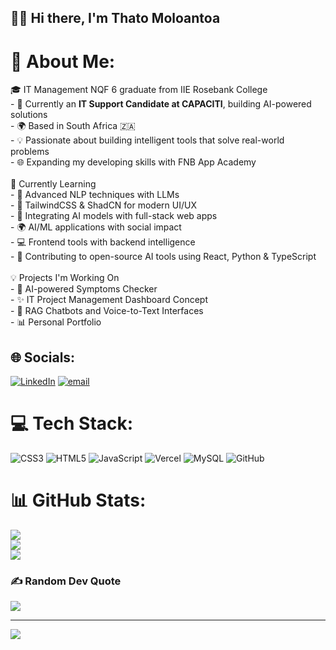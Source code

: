 ## 👨‍💻 Hi there, I'm Thato Moloantoa


# 💫 About Me:
🎓 IT Management NQF 6 graduate from IIE Rosebank College  <br>- 💼 Currently an **IT Support Candidate at CAPACITI**, building AI-powered solutions  <br>- 🌍 Based in South Africa 🇿🇦  <br>- 💡 Passionate about building intelligent tools that solve real-world problems<br>- 🌐 Expanding my developing skills with FNB App Academy<br><br>🌱 Currently Learning<br>- 🧠 Advanced NLP techniques with LLMs  <br>- 🎨 TailwindCSS & ShadCN for modern UI/UX  <br>- 🔗 Integrating AI models with full-stack web apps  <br>- 🌍 AI/ML applications with social impact  <br>- 💻 Frontend tools with backend intelligence  <br>- 🤝 Contributing to open-source AI tools using React, Python & TypeScript<br><br>💡 Projects I'm Working On<br>- 📝 AI-powered Symptoms Checker<br>- ✨ IT Project Management Dashboard Concept  <br>- 🤖 RAG Chatbots and Voice-to-Text Interfaces <br>- 📊 Personal Portfolio


## 🌐 Socials:
[![LinkedIn](https://img.shields.io/badge/LinkedIn-%230077B5.svg?logo=linkedin&logoColor=white)](https://linkedin.com/in/thato-moloantoa-6155b2308) [![email](https://img.shields.io/badge/Email-D14836?logo=gmail&logoColor=white)](mailto:thatomoloantoa127@gmail.com) 

# 💻 Tech Stack:
![CSS3](https://img.shields.io/badge/css3-%231572B6.svg?style=for-the-badge&logo=css3&logoColor=white) ![HTML5](https://img.shields.io/badge/html5-%23E34F26.svg?style=for-the-badge&logo=html5&logoColor=white) ![JavaScript](https://img.shields.io/badge/javascript-%23323330.svg?style=for-the-badge&logo=javascript&logoColor=%23F7DF1E) ![Vercel](https://img.shields.io/badge/vercel-%23000000.svg?style=for-the-badge&logo=vercel&logoColor=white) ![MySQL](https://img.shields.io/badge/mysql-4479A1.svg?style=for-the-badge&logo=mysql&logoColor=white) ![GitHub](https://img.shields.io/badge/github-%23121011.svg?style=for-the-badge&logo=github&logoColor=white)
# 📊 GitHub Stats:
![](https://github-readme-stats.vercel.app/api?username=thatomoloantoa&theme=midnight-purple&hide_border=false&include_all_commits=false&count_private=false)<br/>
![](https://nirzak-streak-stats.vercel.app/?user=thatomoloantoa&theme=midnight-purple&hide_border=false)<br/>
![](https://github-readme-stats.vercel.app/api/top-langs/?username=thatomoloantoa&theme=midnight-purple&hide_border=false&include_all_commits=false&count_private=false&layout=compact)

### ✍️ Random Dev Quote
![](https://quotes-github-readme.vercel.app/api?type=vetical&theme=tokyonight)

---
[![](https://visitcount.itsvg.in/api?id=thatomoloantoa&icon=0&color=0)](https://visitcount.itsvg.in)
